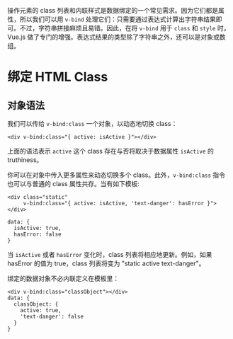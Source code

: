 操作元素的 class 列表和内联样式是数据绑定的一个常见需求。因为它们都是属性，所以我们可以用 `v-bind` 处理它们：只需要通过表达式计算出字符串结果即可。不过，字符串拼接麻烦且易错。因此，在将 `v-bind` 用于 `class` 和 `style` 时，Vue.js 做了专门的增强。表达式结果的类型除了字符串之外，还可以是对象或数组。
# 绑定 HTML Class
## 对象语法
我们可以传给 `v-bind:class` 一个对象，以动态地切换 class：
```
<div v-bind:class="{ active: isActive }"></div>
```
上面的语法表示 `active` 这个 class 存在与否将取决于数据属性 `isActive` 的 truthiness。

你可以在对象中传入更多属性来动态切换多个 class。此外，`v-bind:class` 指令也可以与普通的 class 属性共存。当有如下模板:
```
<div class="static"
     v-bind:class="{ active: isActive, 'text-danger': hasError }">
</div>

data: {
  isActive: true,
  hasError: false
}
```
当 `isActive` 或者 `hasError` 变化时，class 列表将相应地更新。例如，如果 hasError 的值为 true，class 列表将变为 "static active text-danger"。

绑定的数据对象不必内联定义在模板里：
```
<div v-bind:class="classObject"></div>
data: {
  classObject: {
    active: true,
    'text-danger': false
  }
}
```